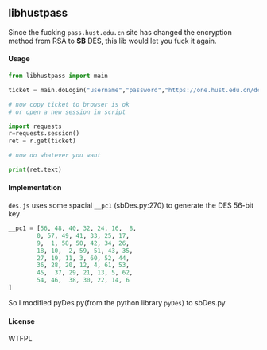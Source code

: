 ## libhustpass


Since the fucking `pass.hust.edu.cn` site has changed the encryption method from RSA to **SB** DES, this lib would let you fuck it again.


#### Usage

```python
from libhustpass import main

ticket = main.doLogin("username","password","https://one.hust.edu.cn/dcp/")

# now copy ticket to browser is ok
# or open a new session in script

import requests
r=requests.session()
ret = r.get(ticket)

# now do whatever you want

print(ret.text)

```

#### Implementation

`des.js` uses some spacial `__pc1` (sbDes.py:270) to generate the DES 56-bit key

```python
__pc1 = [56, 48, 40, 32, 24, 16,  8,
        0, 57, 49, 41, 33, 25, 17,
        9,  1, 58, 50, 42, 34, 26,
        18, 10,  2, 59, 51, 43, 35,
        27, 19, 11, 3, 60, 52, 44,
        36, 28, 20, 12, 4, 61, 53,
        45,  37, 29, 21, 13, 5, 62,
        54, 46,  38, 30, 22, 14, 6 
]
```

So I modified pyDes.py(from the python library `pyDes`) to sbDes.py

#### License

WTFPL
